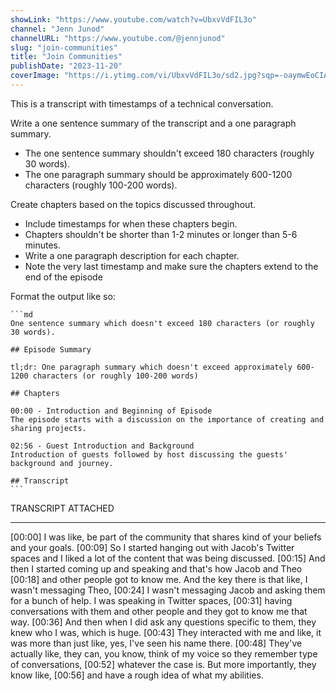 ```yaml
---
showLink: "https://www.youtube.com/watch?v=UbxvVdFIL3o"
channel: "Jenn Junod"
channelURL: "https://www.youtube.com/@jennjunod"
slug: "join-communities"
title: "Join Communities"
publishDate: "2023-11-20"
coverImage: "https://i.ytimg.com/vi/UbxvVdFIL3o/sd2.jpg?sqp=-oaymwEoCIAFEOAD8quKqQMcGADwAQH4AYwCgALgA4oCDAgAEAEYOCBaKGUwDw==&rs=AOn4CLC-7FShd0fSb4NmRBRGUHUHYIWd6A"
---
```


This is a transcript with timestamps of a technical conversation.

Write a one sentence summary of the transcript and a one paragraph summary.
  - The one sentence summary shouldn't exceed 180 characters (roughly 30 words).
  - The one paragraph summary should be approximately 600-1200 characters (roughly 100-200 words).

Create chapters based on the topics discussed throughout.
  - Include timestamps for when these chapters begin.
  - Chapters shouldn't be shorter than 1-2 minutes or longer than 5-6 minutes.
  - Write a one paragraph description for each chapter.
  - Note the very last timestamp and make sure the chapters extend to the end of the episode

Format the output like so:

    ```md
    One sentence summary which doesn't exceed 180 characters (or roughly 30 words).

    ## Episode Summary
    
    tl;dr: One paragraph summary which doesn't exceed approximately 600-1200 characters (or roughly 100-200 words)

    ## Chapters
    
    00:00 - Introduction and Beginning of Episode
    The episode starts with a discussion on the importance of creating and sharing projects.
    
    02:56 - Guest Introduction and Background
    Introduction of guests followed by host discussing the guests' background and journey.

    ## Transcript
    ```

TRANSCRIPT ATTACHED

---

[00:00] I was like, be part of the community that shares kind of your beliefs and your goals.
[00:09] So I started hanging out with Jacob's Twitter spaces and I liked a lot of the content that was being discussed.
[00:15] And then I started coming up and speaking and that's how Jacob and Theo
[00:18] and other people got to know me. And the key there is that like, I wasn't messaging Theo,
[00:24] I wasn't messaging Jacob and asking them for a bunch of help. I was speaking in Twitter spaces,
[00:31] having conversations with them and other people and they got to know me that way.
[00:36] And then when I did ask any questions specific to them, they knew who I was, which is huge.
[00:43] They interacted with me and like, it was more than just like, yes, I've seen his name there.
[00:48] They've actually like, they can, you know, think of my voice so they remember type of conversations,
[00:52] whatever the case is. But more importantly, they know like,
[00:56] and have a rough idea of what my abilities. 

